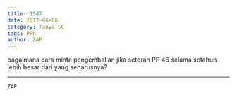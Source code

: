 ```yaml
---
title: 1547
date: 2017-06-06
category: Tanya-SC
tags: PPh
author: ZAP
---
```


bagaimana cara minta pengembalian jika setoran PP 46 selama setahun lebih besar dari yang seharusnya?

---



`ZAP`
